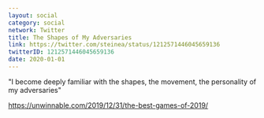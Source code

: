 ```yaml
---
layout: social
category: social
network: Twitter
title: The Shapes of My Adversaries
link: https://twitter.com/steinea/status/1212571446045659136
twitterID: 1212571446045659136
date: 2020-01-01
---
```


"I become deeply familiar with the shapes, the movement, the personality of my adversaries"

<https://unwinnable.com/2019/12/31/the-best-games-of-2019/>
